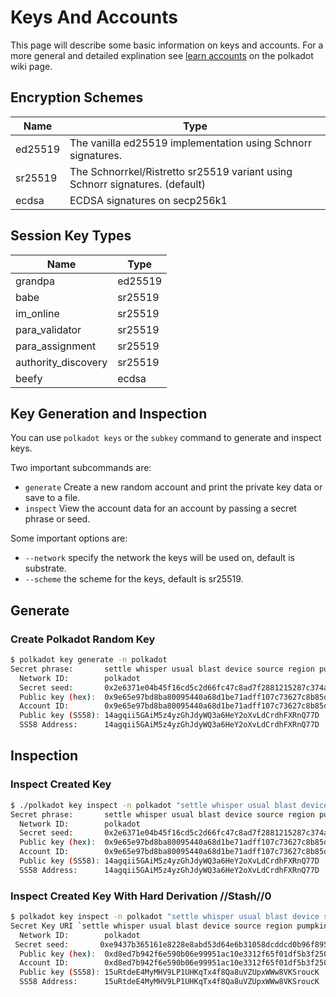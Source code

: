 # Keys And Accounts

This page will describe some basic information on keys and accounts. For a more general and detailed explination see [learn accounts](https://wiki.polkadot.network/docs/learn-accounts) on the polkadot wiki page.

## Encryption Schemes

| Name    | Type                                                                         |
| ------- | ---------------------------------------------------------------------------- |
| ed25519 | The vanilla ed25519 implementation using Schnorr signatures.                 |
| sr25519 | The Schnorrkel/Ristretto sr25519 variant using Schnorr signatures. (default) |
| ecdsa   | ECDSA signatures on secp256k1                                                |

## Session Key Types

| Name                | Type    |
| ------------------- | ------- |
| grandpa             | ed25519 |
| babe                | sr25519 |
| im_online           | sr25519 |
| para_validator      | sr25519 |
| para_assignment     | sr25519 |
| authority_discovery | sr25519 |
| beefy               | ecdsa   |

## Key Generation and Inspection

You can use `polkadot keys` or the `subkey` command to generate and inspect keys.

Two important subcommands are:

- `generate` Create a new random account and print the private key data or save to a file.
- `inspect` View the account data for an account by passing a secret phrase or seed.

Some important options are:

- `--network` specify the network the keys will be used on, default is substrate.
- `--scheme` the scheme for the keys, default is sr25519.

## Generate

### Create Polkadot Random Key

```bash
$ polkadot key generate -n polkadot
Secret phrase:       settle whisper usual blast device source region pumpkin ugly beyond promote cluster
  Network ID:        polkadot
  Secret seed:       0x2e6371e04b45f16cd5c2d66fc47c8ad7f2881215287c374abfa0e07fd003cb01
  Public key (hex):  0x9e65e97bd8ba80095440a68d1be71adff107c73627c8b85d29669721e02e2b24
  Account ID:        0x9e65e97bd8ba80095440a68d1be71adff107c73627c8b85d29669721e02e2b24
  Public key (SS58): 14agqii5GAiM5z4yzGhJdyWQ3a6HeY2oXvLdCrdhFXRnQ77D
  SS58 Address:      14agqii5GAiM5z4yzGhJdyWQ3a6HeY2oXvLdCrdhFXRnQ77D
```

## Inspection

### Inspect Created Key

```bash
$ ./polkadot key inspect -n polkadot "settle whisper usual blast device source region pumpkin ugly beyond promote cluster"
Secret phrase:       settle whisper usual blast device source region pumpkin ugly beyond promote cluster
  Network ID:        polkadot
  Secret seed:       0x2e6371e04b45f16cd5c2d66fc47c8ad7f2881215287c374abfa0e07fd003cb01
  Public key (hex):  0x9e65e97bd8ba80095440a68d1be71adff107c73627c8b85d29669721e02e2b24
  Account ID:        0x9e65e97bd8ba80095440a68d1be71adff107c73627c8b85d29669721e02e2b24
  Public key (SS58): 14agqii5GAiM5z4yzGhJdyWQ3a6HeY2oXvLdCrdhFXRnQ77D
  SS58 Address:      14agqii5GAiM5z4yzGhJdyWQ3a6HeY2oXvLdCrdhFXRnQ77D
```

### Inspect Created Key With Hard Derivation //Stash//0

```bash
$ polkadot key inspect -n polkadot "settle whisper usual blast device source region pumpkin ugly beyond promote cluster//Stash//0"
Secret Key URI `settle whisper usual blast device source region pumpkin ugly beyond promote cluster//Stash//0` is account:
  Network ID:        polkadot
 Secret seed:       0xe9437b365161e8228e8abd53d64e6b31058dcddcd0b96f895045ecc41579ee3e
  Public key (hex):  0xd8ed7b942f6e590b06e99951ac10e3312f65f01df5b3f250b70374fc2da1046d
  Account ID:        0xd8ed7b942f6e590b06e99951ac10e3312f65f01df5b3f250b70374fc2da1046d
  Public key (SS58): 15uRtdeE4MyMHV9LP1UHKqTx4f8Qa8uVZUpxWWw8VKSroucK
  SS58 Address:      15uRtdeE4MyMHV9LP1UHKqTx4f8Qa8uVZUpxWWw8VKSroucK
```
